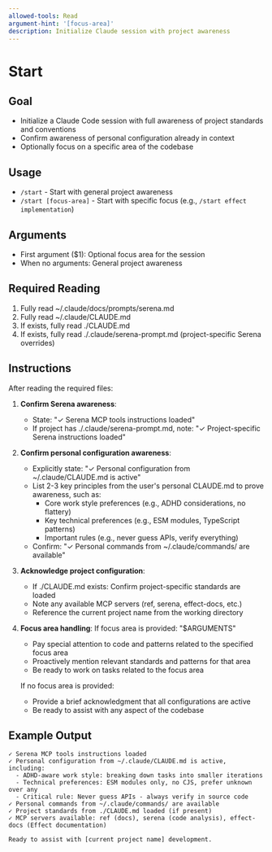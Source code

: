 ```yaml
---
allowed-tools: Read
argument-hint: '[focus-area]'
description: Initialize Claude session with project awareness
---
```


# Start

## Goal

- Initialize a Claude Code session with full awareness of project standards and conventions
- Confirm awareness of personal configuration already in context
- Optionally focus on a specific area of the codebase

## Usage

- `/start` - Start with general project awareness
- `/start [focus-area]` - Start with specific focus (e.g., `/start effect implementation`)

## Arguments

- First argument ($1): Optional focus area for the session
- When no arguments: General project awareness

## Required Reading

1. Fully read ~/.claude/docs/prompts/serena.md
2. Fully read ~/.claude/CLAUDE.md
3. If exists, fully read ./CLAUDE.md
4. If exists, fully read ./.claude/serena-prompt.md (project-specific Serena overrides)

## Instructions

After reading the required files:

1. **Confirm Serena awareness**:
   - State: "✓ Serena MCP tools instructions loaded"
   - If project has ./.claude/serena-prompt.md, note: "✓ Project-specific Serena instructions loaded"

2. **Confirm personal configuration awareness**:
   - Explicitly state: "✓ Personal configuration from ~/.claude/CLAUDE.md is active"
   - List 2-3 key principles from the user's personal CLAUDE.md to prove awareness, such as:
     - Core work style preferences (e.g., ADHD considerations, no flattery)
     - Key technical preferences (e.g., ESM modules, TypeScript patterns)
     - Important rules (e.g., never guess APIs, verify everything)
   - Confirm: "✓ Personal commands from ~/.claude/commands/ are available"

3. **Acknowledge project configuration**:
   - If ./CLAUDE.md exists: Confirm project-specific standards are loaded
   - Note any available MCP servers (ref, serena, effect-docs, etc.)
   - Reference the current project name from the working directory

4. **Focus area handling**:
   If focus area is provided: "$ARGUMENTS"
   - Pay special attention to code and patterns related to the specified focus area
   - Proactively mention relevant standards and patterns for that area
   - Be ready to work on tasks related to the focus area

   If no focus area is provided:
   - Provide a brief acknowledgment that all configurations are active
   - Be ready to assist with any aspect of the codebase

## Example Output

```
✓ Serena MCP tools instructions loaded
✓ Personal configuration from ~/.claude/CLAUDE.md is active, including:
  - ADHD-aware work style: breaking down tasks into smaller iterations
  - Technical preferences: ESM modules only, no CJS, prefer unknown over any
  - Critical rule: Never guess APIs - always verify in source code
✓ Personal commands from ~/.claude/commands/ are available
✓ Project standards from ./CLAUDE.md loaded (if present)
✓ MCP servers available: ref (docs), serena (code analysis), effect-docs (Effect documentation)

Ready to assist with [current project name] development.
```